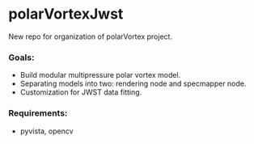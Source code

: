 # polarVortexJwst
New repo for organization of polarVortex project.

### Goals:
- Build modular multipressure polar vortex model.
- Separating models into two: rendering node and specmapper node.
- Customization for JWST data fitting.

### Requirements:
- pyvista, opencv
